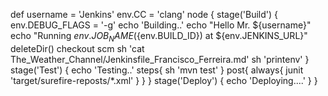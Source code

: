 def username = 'Jenkins'
env.CC = 'clang'
node {
stage('Build') {
env.DEBUG_FLAGS = '-g'
echo 'Building..'
echo "Hello Mr. ${username}"
echo "Running ${env.JOB_NAME} (${env.BUILD_ID}) at ${env.JENKINS_URL}"
deleteDir()
checkout scm
sh 'cat The_Weather_Channel/Jenkinsfile_Francisco_Ferreira.md'
sh 'printenv'
}
stage('Test') {
echo 'Testing..'
steps{
	sh 'mvn test'
}
post{
	always{
	junit 'target/surefire-reposts/*.xml'
}
}
}
stage('Deploy') {
echo 'Deploying....'
}
}
